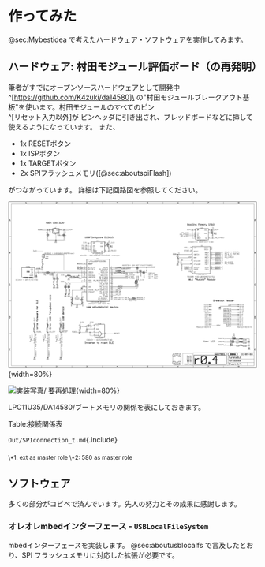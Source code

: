
# 作ってみた
@sec:Mybestidea で考えたハードウェア・ソフトウェアを実作してみます。

## ハードウェア: 村田モジュール評価ボード（の再発明）
<!-- ###マイクロSD風モジュール基板 -->
筆者がすでにオープンソースハードウェアとして開発中^[https://github.com/K4zuki/da14580]\
 の"村田モジュールブレークアウト基板"を使います。村田モジュールのすべてのピン\
^[リセット入力以外]が
ピンヘッダに引き出され、ブレッドボードなどに挿して使えるようになっています。
また、

* 1x RESETボタン
* 1x ISPボタン
* 1x TARGETボタン
* 2x SPIフラッシュメモリ([@sec:aboutspiFlash])
<!-- * 1x OTP書き込み電圧入力ピン -->

がつながっています。
詳細は下記回路図を参照してください。

![回路図](images/MurataBLE.sch.png){width=80%}

![実装写真/ _要再処理_ ](images/MurataBLE.brd.png){width=80%}

LPC11U35/DA14580/ブートメモリの関係を表にしておきます。

Table:接続関係表

`Out/SPIconnection_t.md`{.include}

<sub>
\*1: ext as master role
\*2: 580 as master role
</sub>

<!-- ###マザーボード _TBC_
#### 'リビジョン0.1' {.unnumbered}
LPC11U35マイコンとマイクロSDソケットが2個載ったマザーボード的な基板を作ります。
マイクロSDソケットは実際にマイクロSDカードを挿すためのものと、先述の"村田モジュール基板"のためのもので2個載ります。
`リビジョン0.1`はマイクロSDモジュールとの接続部で誤解していたので動かないことがわかりました。
誤解は解けたので`リビジョン0.2`として作り直す予定です。

#### 回路図 {.unnumbered}
`リビジョン0.2`の回路図を示します。

![リビジョン0.2回路図](images/MurataMicroMBr02.sch.png){#MBsch width=80%}

大きく分けると

* USB電源
    * LPC11U35/マイクロSDカード/"村田モジュール基板"用の3.3V電源レギュレータ
* マイクロSDソケット2個
    * マイクロSDカードと村田モジュール基板それぞれ1つずつ
* 書き込み電圧生成回路
    * 村田モジュールのOTPにアプリケーションを焼くときにピンヘッダをショートさせる
* リセット/ISP/ターゲット書込みトリガボタン
    * リセットボタンでLPC11U35をリセット
        * ISPを押しながらリセットするとLPC11U35がファームウェア書込みモードになります
    * ターゲット書込みボタン
* SWD10コネクタ

#### 実装面図 {.unnumbered}
同じく実装面図です。

![リビジョン0.2実装図](images/MurataMicroMBr02.brd.png){#MBbrd width=80%}

#### BOM {.unnumbered}
部品リストです。

`./Out/MurataMicroMB_b.md`{.include} -->

## ソフトウェア
多くの部分がコピペで済んでいます。先人の努力とその成果に感謝します。

### オレオレmbedインターフェース - `USBLocalFileSystem`
mbedインターフェースを実装します。 @sec:aboutusblocalfs で言及したとおり、SPI
フラッシュメモリに対応した拡張が必要です。
<!--
### USB CDC/MSC/HID複合デバイス
このUSBCDC/MSC/HIDコンポジットデバイスライブラリとそれに付随するマイクロSDカードドライバは、
va009039^[https://developer.mbed.org/users/va009039/]氏の成果によるものです。
 -->
<!--
### `DA14580`セカンダリブートローダ
```
DA1458X_SDK
  `- 5.0.3
      `- utilities
          `- secondary_bootloader
              |- secondary_bootloader.uvproj
              |- secondary_bootloader.uvopt
              |- secondary_bootloader.uvprojx
              |- secondary_bootloader.uvoptx
              |- bootloader2.ini (*)
              |- bootloader2.sct (*)
              |- out
              |- src
              |   |- bootloader.c (*)
              |   |- crc16.c
              |   |- crc32.c
              |   |- main.c
              |   |- spi_commands.c
              |   |- sw_aes.c
              |   |- timer.c
              |   |- uart.c
              |   `- uart_booter.c
              |- includes
              |   |- bootloader.h (*)
              |   |- os_port.h
              |   |- sw_aes.h
              |   |- uart.h
              |   |- user_periph_setup.h (*)
              |   |- os_int.h
              |   |- spi_commands.h
              |   |- timer.h
              |   `- uart_booter.h (*)
              `- startup
                  |- bootloader.sct (*)
                  |- startup_CMSDK_CM0.s
                  |- sysram.ini (*)
                  `- system_CMSDK.c
```
Dialog社SDK5ソースツリーのセカンダリブートローダサンプルは最初からSPIフラッシュからブートするようになっているのでピン配と`#define`定義をいくつか変更します。

- `bootloader2.ini` [@lst:bootloader_ini]
- `bootloader2.sct` [@lst:bootloader_sct]
- `user_periph_setup.h`
```{.c}
#define SPI_GPIO_PORT   GPIO_PORT_0
#define SPI_CS_PIN      GPIO_PIN_2
#define SPI_CLK_PIN     GPIO_PIN_6
#define SPI_DO_PIN      GPIO_PIN_7
#define SPI_DI_PIN      GPIO_PIN_3
```
- `bootloader.h`
```{.c}
#define AES_ENCRYPTED_IMAGE_SUPPORTED 0
#define SUPPORT_AN_B_001
#undef ALLOW_NO_HEADER
```
- `uart_booter.h`
```{.c}
#define SYSRAM_COPY_BASE_ADDRESS 0x20000000
```
- `bootloader.c` L.221付近
```{.c}
SpiFlashRead(SYSRAM_COPY_BASE_ADDRESS, (unsigned long)AN001_...
.            ^^^^^^^^^^^^^^^^^^^^^^^^
```

+-------------------------------------------------------------------------+
|Listing: "spi\\\_commands.c(抜粋)"                                       |
|```{#lst:spi_commands_c .c}                                              |
|GPIO_ConfigurePin( GPIO_PORT_1, GPIO_PIN_0, OUTPUT, PID_SPI_EN,  true  );|
|GPIO_ConfigurePin( GPIO_PORT_0, GPIO_PIN_5, OUTPUT, PID_SPI_CLK, false );|
|GPIO_ConfigurePin( GPIO_PORT_0, GPIO_PIN_4, OUTPUT, PID_SPI_DO,  false );|
|GPIO_ConfigurePin( GPIO_PORT_0, GPIO_PIN_7, INPUT,  PID_SPI_DI,  false );|
|```                                                                      |
+-------------------------------------------------------------------------+

ビルドされたファイルを自動的にバイナリに再変換するように設定をいじります。
`Alt + F7` で設定ウィンドウを開き、

- `User`タブ
    - `After Build/Rebuild`
        - `Run #1`にチェックを入れる
            - `User Command`欄に以下のとおり書き込みます：

```{.sh}                                                                       
fromelf --bin --output out/loader.bin out/secondary_bootloader.axf             
.       ^^^^^^^^^^^^^^                                                         
```                                                                            

+-------------------------------------------------------------------------------+
|_`--bin`と`--output`はダッシュ記号が2個必要です。1個のままだとコンパイル時に\  |
|警告が出ます。_                                                                |
+-------------------------------------------------------------------------------+

`loader.bin`を固定値配列として11U35の
-->
